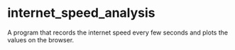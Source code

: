 # internet_speed_analysis
A program that records the internet speed every few seconds and plots the values on the browser.
